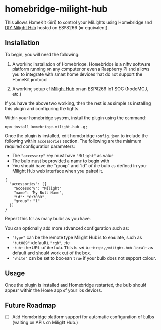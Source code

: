 # homebridge-milight-hub

This allows HomeKit (Siri) to control your MiLights using Homebridge and [DIY Milight Hub](https://github.com/sidoh/esp8266_milight_hub) hosted on ESP8266 (or equivalent).

## Installation

To begin, you will need the following:

1. A working installation of [Homebridge](https://homebridge.io). Homebridge is a nifty software platform running on any computer or even a Raspberry Pi and allows you to integrate with smart home devices that do not support the HomeKit protocol.

2. A working setup of [Milight Hub](https://github.com/sidoh/esp8266_milight_hub) on an ESP8266 IoT SOC (NodeMCU, etc.)

If you have the above two working, then the rest is as simple as installing this plugin and configuring the lights.

Within your homebridge system, install the plugin using the command:
```terminal
npm install homebridge-milight-hub -g;
```

Once the plugin is installed, edit homebridge `config.json` to include the following within `accessories` section. The following are the minimum required configuration parameters:

- The `"accessory"` key must have `"Milight"` as value
- The bulb must be provided a name to begin with
- You should have the "group" and "id" of the bulb as defined in your Milight Hub web interface when you paired it.

```
{
  "accessories": [{
    "accessory": "Milight"
    "name": "My Bulb Name",
    "id": "0x3039",
    "group": "1"
  }]
}
```

Repeat this for as many bulbs as you have.

You can optionally add more advanced configuration such as:

- `"type"` can be the remote type Milight Hub is to emulate, such as `"fut089"` (default), `"rgb"`, etc
- `"hub"` the URL of the hub. This is set to `"http://milight-hub.local"` as default and should work out of the box.
- `"white"` can be set to boolean `true` if your bulb does not support colour.

## Usage

Once the plugin is installed and Homebridge restarted, the bulb should appear within the Home app of your ios devices.

## Future Roadmap

- [ ] Add Homebridge platform support for automatic configuration of bulbs (waiting on APIs on Milight Hub.)
